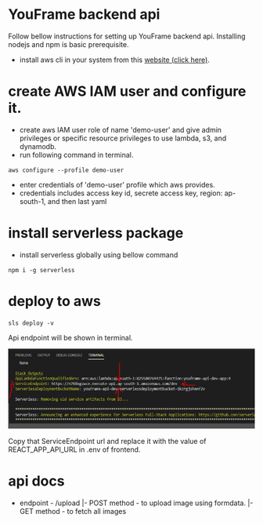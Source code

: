 # YouFrame backend api

Follow bellow instructions for setting up YouFrame backend api. Installing nodejs and npm is basic prerequisite.

- install aws cli in your system from this [website (click here)](https://aws.amazon.com/cli/).

# create AWS IAM user and configure it.

- create aws IAM user role of name 'demo-user' and give admin privileges or specific resource privileges to use lambda, s3, and dynamodb.
- run following command in terminal.

```
aws configure --profile demo-user
```

- enter credentials of 'demo-user' profile which aws provides.
- credentials includes access key id, secrete access key, region: ap-south-1, and then last yaml

# install serverless package

- install serverless globally using bellow command

```
npm i -g serverless
```

# deploy to aws

```
sls deploy -v
```

Api endpoint will be shown in terminal.

<img src="https://github.com/NikhilShisode/youframe-api/blob/master/assets/apiendpoint-url.PNG" alt="screenshot of terminal">

Copy that ServiceEndpoint url and replace it with the value of REACT_APP_API_URL in .env of frontend.

# api docs

- endpoint - /upload
  |- POST method - to upload image using formdata.
  |- GET method - to fetch all images
